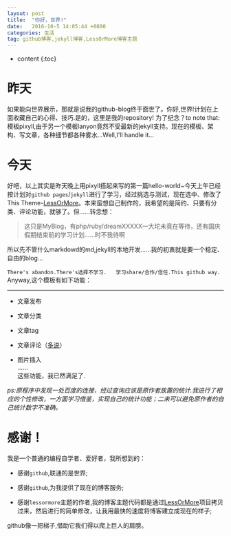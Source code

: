 ```yaml
---
layout: post
title:  "你好，世界!"
date:   2016-10-5 14:05:44 +0800
categories: 生活
tag: github博客,jekyll博客,LessOrMore博客主题
---
```


* content
{:toc}



昨天
====================================  


如果能向世界展示，那就是说我的github-blog终于面世了。你好,世界!计划在上面收藏自己的心得、技巧.是的，这里是我的repository!
为了纪念？to note that:模板pixyll,由于另一个模板lanyon竟然不受最新的jekyll支持。现在的模板、架构、写文章，各种细节都各种雾水...Well,I'll handle it...  

今天  
====================================  

好吧，以上其实是昨天晚上用pixyll搭起来写的第一篇hello-world~今天上午已经按计划对`github pages`/`jekyll`进行了学习，经过挑选与测试，现在选中、修改了This Theme-[LessOrMore](https://github.com/luoyan35714/LessOrMore)。本来蛮想自己制作的，我希望的是简约、只要有分类、评论功能，就够了。但……转念想：  

>这只是MyBlog，有php/ruby/dreamXXXXX一大坨未竟在等待，还有国庆假期结束前的学习计划……时不我待啊  

所以先不管什么markdowd的md,jekyll的本地开发……我的初衷就是要一个稳定、自由的blog...  
  
`There's abandon.There's选择不学习.  
学习share/合作/信任.This github way.`  
Anyway,这个模板有如下功能：  

----------



- 文章发布


- 文章分类


- 文章tag


- 文章评论（[多说](http://dev.duoshuo.com/)）


- 图片插入  
……  
这些功能，我已然满足了. 
   
*ps:原程序中发现一处百度的连接，经过查询应该是原作者放置的统计.我进行了相应的个性修改，一方面学习借鉴，实现自己的统计功能；二来可以避免原作者的自己统计数字不准确。*  
 

感谢！  
====================================  

我是一个普通的编程自学者、爱好者，我所想到的：  


- 感谢`github`,联通的是世界;  


- 感谢`github`,为我提供了现在的博客服务;  


- 感谢`lessormore`主题的作者,我的博客主题代码都是通过[LessOrMore](https://github.com/luoyan35714/LessOrMore.git)项目拷贝过来，然后进行的简单修改，让我用最快的速度将博客建立成现在的样子;  

github像一把梯子,借助它我们得以爬上巨人的肩膀。  

